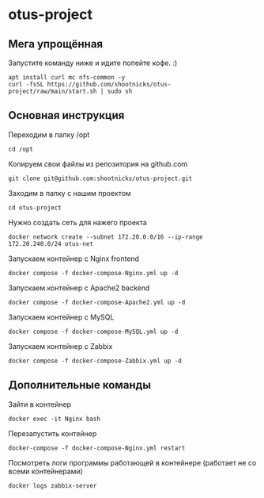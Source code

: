 # otus-project


## Мега упрощённая


Запустите команду ниже и идите попейте кофе. :)

    apt install curl mc nfs-common -y
    curl -fsSL https://github.com/shootnicks/otus-project/raw/main/start.sh | sudo sh


## Основная инструкция


Переходим в папку /opt

    cd /opt


Копируем свои файлы из репозитория на github.com

    git clone git@github.com:shootnicks/otus-project.git


Заходим в папку с нашим проектом

    cd otus-project


Нужно создать сеть для нажего проекта


    docker network create --subnet 172.20.0.0/16 --ip-range 172.20.240.0/24 otus-net


Запускаем контейнер c Nginx frontend


    docker compose -f docker-compose-Nginx.yml up -d


Запускаем контейнер c Apache2 backend


    docker compose -f docker-compose-Apache2.yml up -d


Запускаем контейнер c MySQL


    docker compose -f docker-compose-MySQL.yml up -d


Запускаем контейнер c Zabbix


    docker compose -f docker-compose-Zabbix.yml up -d


## Дополнительные команды


Зайти в контейнер

    docker exec -it Nginx bash


Перезапустить контейнер

    docker-compose -f docker-compose-Nginx.yml restart


Посмотреть логи программы работающей в контейнере (работает не со всеми контейнерами)

    docker logs zabbix-server
